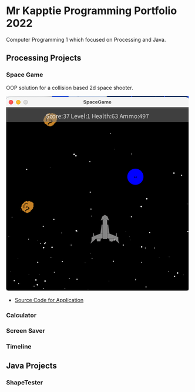 # Mr Kapptie Programming Portfolio 2022
Computer Programming 1 which focused on Processing and Java. 

## Processing Projects

### Space Game
OOP solution for a collision based 2d space shooter.

![SpaceGame](https://github.com/kappter/programming22b3/blob/gh-pages/images/SpaceGame2022.png?raw=true)

* [Source Code for Application](https://github.com/kappter/programming22b3/blob/gh-pages/src/SpaceGame.zip)

### Calculator

### Screen Saver

### Timeline

## Java Projects

### ShapeTester
